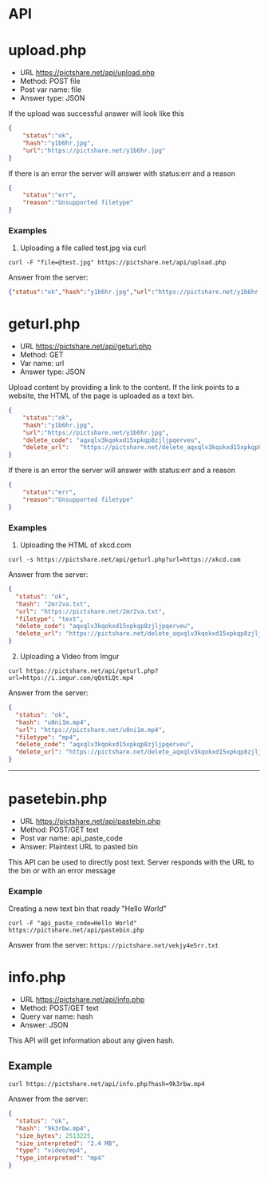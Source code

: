 # API

# upload.php

- URL https://pictshare.net/api/upload.php
- Method: POST file
- Post var name: file
- Answer type: JSON

If the upload was successful answer will look like this

```json
{
    "status":"ok",
    "hash":"y1b6hr.jpg",
    "url":"https://pictshare.net/y1b6hr.jpg"
}
```

If there is an error the server will answer with status:err and a reason

```json
{
    "status":"err",
    "reason":"Unsupported filetype"
}
```

### Examples

1. Uploading a file called test.jpg via curl

```curl -F "file=@test.jpg" https://pictshare.net/api/upload.php```

Answer from the server:
```json
{"status":"ok","hash":"y1b6hr.jpg","url":"https://pictshare.net/y1b6hr.jpg"}
```

# geturl.php

- URL https://pictshare.net/api/geturl.php
- Method: GET
- Var name: url
- Answer type: JSON

Upload content by providing a link to the content. If the link points to a website, the HTML of the page is uploaded as a text bin.

```json
{
    "status":"ok",
    "hash":"y1b6hr.jpg",
    "url":"https://pictshare.net/y1b6hr.jpg",
    "delete_code": "aqxqlv3kqokxd15xpkqp8zjljpqerveu",
    "delete_url":   "https://pictshare.net/delete_aqxqlv3kqokxd15xpkqp8zjljpqerveu/2mr2va.txt"
}
```

If there is an error the server will answer with status:err and a reason

```json
{
    "status":"err",
    "reason":"Unsupported filetype"
}
```

### Examples

1. Uploading the HTML of xkcd.com

```curl -s https://pictshare.net/api/geturl.php?url=https://xkcd.com```

Answer from the server:
```json
{
  "status": "ok",
  "hash": "2mr2va.txt",
  "url": "https://pictshare.net/2mr2va.txt",
  "filetype": "text",
  "delete_code": "aqxqlv3kqokxd15xpkqp8zjljpqerveu",
  "delete_url": "https://pictshare.net/delete_aqxqlv3kqokxd15xpkqp8zjljpqerveu/2mr2va.txt"
}
```

2. Uploading a Video from Imgur

```curl https://pictshare.net/api/geturl.php?url=https://i.imgur.com/qQstLQt.mp4```

Answer from the server:

```json
{
  "status": "ok",
  "hash": "u0ni1m.mp4",
  "url": "https://pictshare.net/u0ni1m.mp4",
  "filetype": "mp4",
  "delete_code": "aqxqlv3kqokxd15xpkqp8zjljpqerveu",
  "delete_url": "https://pictshare.net/delete_aqxqlv3kqokxd15xpkqp8zjljpqerveu/u0ni1m.mp4"
}
```

---

# pasetebin.php
- URL https://pictshare.net/api/pastebin.php
- Method: POST/GET text
- Post var name: api_paste_code
- Answer: Plaintext URL to pasted bin

This API can be used to directly post text. Server responds with the URL to the bin or with an error message

### Example

Creating a new text bin that ready "Hello World"

```curl -F "api_paste_code=Hello World" https://pictshare.net/api/pastebin.php```

Answer from the server:
```https://pictshare.net/vekjy4e5rr.txt```

# info.php
- URL https://pictshare.net/api/info.php
- Method: POST/GET text
- Query var name: hash
- Answer: JSON

This API will get information about any given hash.

## Example

```curl https://pictshare.net/api/info.php?hash=9k3rbw.mp4```

Answer from the server:

```json
{
  "status": "ok",
  "hash": "9k3rbw.mp4",
  "size_bytes": 2513225,
  "size_interpreted": "2.4 MB",
  "type": "video/mp4",
  "type_interpreted": "mp4"
}
```